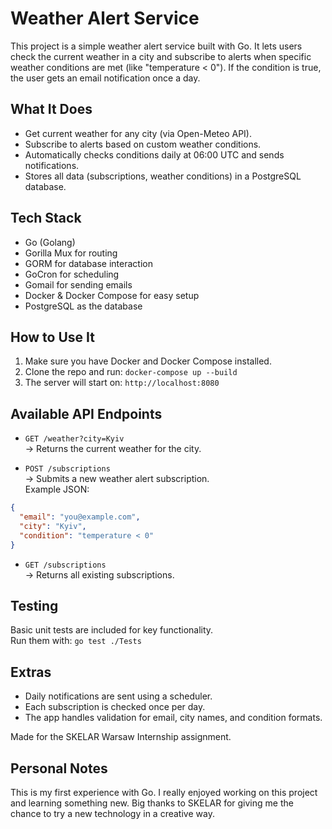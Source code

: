 Weather Alert Service
=====================

This project is a simple weather alert service built with Go. It lets users check the current weather in a city and subscribe to alerts when specific weather conditions are met (like "temperature < 0"). If the condition is true, the user gets an email notification once a day.

What It Does
------------

- Get current weather for any city (via Open-Meteo API).
- Subscribe to alerts based on custom weather conditions.
- Automatically checks conditions daily at 06:00 UTC and sends notifications.
- Stores all data (subscriptions, weather conditions) in a PostgreSQL database.

Tech Stack
----------

- Go (Golang)
- Gorilla Mux for routing
- GORM for database interaction
- GoCron for scheduling
- Gomail for sending emails
- Docker & Docker Compose for easy setup
- PostgreSQL as the database

How to Use It
-------------

1. Make sure you have Docker and Docker Compose installed.
2. Clone the repo and run: `docker-compose up --build`
3. The server will start on:  `http://localhost:8080`

Available API Endpoints
-----------------------

- `GET /weather?city=Kyiv`  
→ Returns the current weather for the city.

- `POST /subscriptions`  
→ Submits a new weather alert subscription.  
 Example JSON:
 ```json
 {
   "email": "you@example.com",
   "city": "Kyiv",
   "condition": "temperature < 0"
 }
 ```

- `GET /subscriptions`  
→ Returns all existing subscriptions.

Testing
-------

Basic unit tests are included for key functionality.  
Run them with: `go test ./Tests`

Extras
------

- Daily notifications are sent using a scheduler.
- Each subscription is checked once per day.
- The app handles validation for email, city names, and condition formats.

Made for the SKELAR Warsaw Internship assignment.

Personal Notes
------

This is my first experience with Go. I really enjoyed working on this project and learning something new.
Big thanks to SKELAR for giving me the chance to try a new technology in a creative way.





